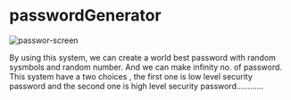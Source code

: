 # passwordGenerator


![passwor-screen](https://user-images.githubusercontent.com/74350077/209406839-d806b796-3b01-4bbe-833c-8c015d015f7e.png)



By using this system, we can create a world best password with random sysmbols and random number. And we can make infinity no. of password. This system have a two choices , the first one is low level security password and the second one is high level security password............



             
